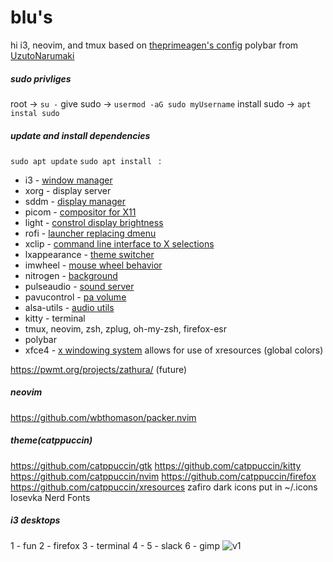 # blu's

hi
i3, neovim, and tmux based on [theprimeagen's config](https://github.com/ThePrimeagen/.dotfiles)
polybar from [UzutoNarumaki](https://www.reddit.com/r/unixporn/comments/zw9a1l/openbox_pink_archcraft/)

##### sudo privliges

root -> `su -`
give sudo -> `usermod -aG sudo myUsername`
install sudo -> `apt instal sudo`

##### update and install dependencies

`sudo apt update`
`sudo apt install ` :
*   i3 - [window manager](https://i3wm.org/)
*   xorg - display server
*   sddm - [display manager](https://wiki.archlinux.org/title/SDDM)
*   picom - [compositor for X11](https://packages.debian.org/bullseye/picom)
*   light - [constrol display brightness](https://packages.debian.org/sid/light)
*   rofi - [launcher replacing dmenu](https://packages.debian.org/stretch/x11/rofi)
*   xclip - [command line interface to X selections](https://packages.debian.org/search?keywords=xclip)
*   lxappearance - [theme switcher](https://packages.debian.org/search?keywords=lxappearance)
*   imwheel - [mouse wheel behavior](https://wiki.archlinux.org/title/IMWheel)
*   nitrogen - [background](https://www.maketecheasier.com/nitrogen-a-background-setter-for-lightweight-desktop-manager/)
*   pulseaudio - [sound server](https://wiki.archlinux.org/title/PulseAudio)
*   pavucontrol - [pa volume](https://archlinux.org/packages/extra/x86_64/pavucontrol/)
*   alsa-utils - [audio utils](https://github.com/alsa-project/alsa-utils)
*   kitty - terminal
*   tmux, neovim, zsh, zplug, oh-my-zsh, firefox-esr
*   polybar
*   xfce4 - [x windowing system](https://unix.stackexchange.com/questions/345344/difference-between-xorg-and-gnome-kde-xfce) allows for use of xresources (global colors)

https://pwmt.org/projects/zathura/ (future)

##### neovim
https://github.com/wbthomason/packer.nvim

##### theme(catppuccin)
https://github.com/catppuccin/gtk
https://github.com/catppuccin/kitty
https://github.com/catppuccin/nvim
https://github.com/catppuccin/firefox
https://github.com/catppuccin/xresources
zafiro dark icons
	put in ~/.icons
Iosevka Nerd Fonts

##### i3 desktops
1 - fun
2 - firefox
3 - terminal
4 - 
5 - slack
6 - gimp
![v1](https://user-images.githubusercontent.com/112275194/210031207-0eb552b1-9ab2-4614-812c-4779f372e460.png)
